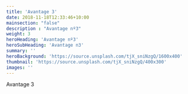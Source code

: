 ```yaml
---
title: 'Avantage 3'
date: 2018-11-18T12:33:46+10:00
mainsection: "false"
description : "Avantage nº3"
weight: 3
heroHeading: 'Avantage nº3'
heroSubHeading: 'Avantage n3'
summary: ''
heroBackground: 'https://source.unsplash.com/tjX_sniNzgQ/1600x400'
thumbnail: 'https://source.unsplash.com/tjX_sniNzgQ/400x300'
images: ''
---
```


Avantage 3
